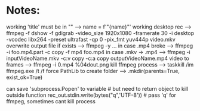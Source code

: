 # Notes:

working 'title' must be in ""     -->     name = f'"{name}"'
working desktop rec               -->     ffmpeg -f dshow -f gdigrab -video_size 1920x1080 -framerate 30 -i desktop -vcodec libx264 -preset ultrafast -qp 0 -pix_fmt yuv444p video.mkv
overwrite output file if exists   -->     ffmpeg -y ...
in case .mp4 broke                -->     ffmpeg -i foo.mp4.part -c copy -f mp4 foo.mp4
in case .mkv -> .mp4              -->     ffmpeg -i inputVideoName.mkv -c:v copy -c:a copy outputVideoName.mp4
video to frames                   -->     ffmpeg -i 0.mp4 %04dout.png
kill ffmpeg process               -->     taskkill /im ffmpeg.exe /t /f
force PathLib to create folder    -->     .mkdir(parents=True, exist_ok=True)

can save 'subprocess.Popen' to variable       # but need to return object to kill outside function
rec_out.stdin.write(bytes("q",'UTF-8'))       # pass 'q' for ffmpeg, sometimes cant kill process
